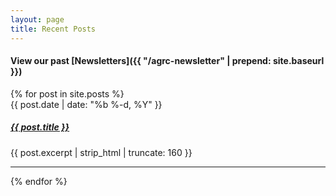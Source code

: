 ```yaml
---
layout: page
title: Recent Posts
---
```


#### View our past [Newsletters]({{ "/agrc-newsletter" | prepend: site.baseurl }})

<div class="grid">
{% for post in site.posts %}
  <div class="grid__col grid__col--1-of-3">
  <span class="post-meta">{{ post.date | date: "%b %-d, %Y" }}</span>
  <h5>
    <a class="post-link" href="{{ post.url | prepend: site.baseurl }}">{{ post.title }}</a>
  </h5>
  <p>{{ post.excerpt | strip_html | truncate: 160 }}</p>
  <hr class="hr-separate"/>
  </div>
 {% endfor %}
</div>
